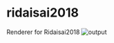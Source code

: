 # ridaisai2018
Renderer for Ridaisai2018
![output](https://user-images.githubusercontent.com/42662735/84961100-60e60f00-b13e-11ea-963c-423ca321c6c1.jpeg)
